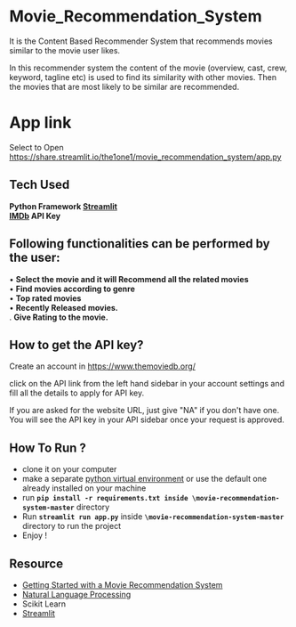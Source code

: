 # Movie_Recommendation_System

It is the Content Based Recommender System that recommends movies similar to the movie user likes.

In this recommender system the content of the movie (overview, cast, crew, keyword, tagline etc) is used to find its similarity with other movies. Then the movies that are most likely to be similar are recommended.

# App link
Select to Open
https://share.streamlit.io/the1one1/movie_recommendation_system/app.py

## Tech Used
**Python Framework [Streamlit](https://streamlit.io/)<br>**
**[IMDb]( https://www.themoviedb.org/) API Key**

## Following functionalities can be performed by the user: <br>
• **Select the movie and it will Recommend all the related movies**<br>
• **Find movies according to genre**<br>
• **Top rated movies** <br>
• **Recently Released movies.** <br>
. **Give Rating to the movie.**
## How to get the API key?

Create an account in https://www.themoviedb.org/ 

click on the API link from the left hand sidebar in your account settings and fill all the details to apply for API key. 

If you are asked for the website URL, just give "NA" if you don't have one. You will see the API key in your API sidebar once your request is approved.


## How To Run ?
- clone it on your computer
- make a separate [python virtual environment](https://packaging.python.org/guides/installing-using-pip-and-virtual-environments/) or use the default one already installed on your machine
- run **``` pip install -r requirements.txt inside \movie-recommendation-system-master ```** directory
- Run **``` streamlit run app.py ```** inside **``` \movie-recommendation-system-master ```** directory to run the project
- Enjoy !

## Resource
- [Getting Started with a Movie Recommendation System](https://www.kaggle.com/code/ibtesama/getting-started-with-a-movie-recommendation-system#Content-Based-Filtering)
- [Natural Language Processing](https://medium.com/artificial-coder/count-vectorizers-vs-tfidf-vectorizers-natural-language-processing-b5371f51a40c)
- Scikit Learn 
- [Streamlit](https://youtube.com/playlist?list=PLuU3eVwK0I9PT48ZBYAHdKPFazhXg76h5)
